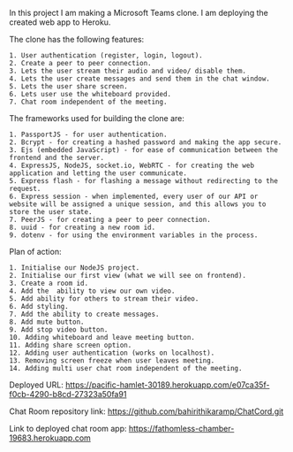 In this project I am making a Microsoft Teams clone. I am deploying the created web app to Heroku.  
  
The clone has the following features:  
  
    1. User authentication (register, login, logout).  
    2. Create a peer to peer connection.  
    3. Lets the user stream their audio and video/ disable them.  
    4. Lets the user create messages and send them in the chat window.  
    5. Lets the user share screen.  
    6. Lets user use the whiteboard provided.  
    7. Chat room independent of the meeting.  
  
  
The frameworks used for building the clone are:  
  
    1. PassportJS - for user authentication.  
    2. Bcrypt - for creating a hashed password and making the app secure.  
    3. Ejs (embedded JavaScript) - for ease of communication between the frontend and the server.  
    4. ExpressJS, NodeJS, socket.io, WebRTC - for creating the web application and letting the user communicate.  
    5. Express flash - for flashing a message without redirecting to the request.  
    6. Express session - when implemented, every user of our API or website will be assigned a unique session, and this allows you to store the user state.  
    7. PeerJS - for creating a peer to peer connection.  
    8. uuid - for creating a new room id.  
    9. dotenv - for using the environment variables in the process.
  
  
Plan of action:  
  
    1. Initialise our NodeJS project.  
    2. Initialise our first view (what we will see on frontend).  
    3. Create a room id.  
    4. Add the  ability to view our own video.  
    5. Add ability for others to stream their video.  
    6. Add styling.  
    7. Add the ability to create messages.  
    8. Add mute button.  
    9. Add stop video button.  
    10. Adding whiteboard and leave meeting button.  
    11. Adding share screen option.  
    12. Adding user authentication (works on localhost).   
    13. Removing screen freeze when user leaves meeting.
    14. Adding multi user chat room independent of the meeting.  
  
  
Deployed URL:  https://pacific-hamlet-30189.herokuapp.com/e07ca35f-f0cb-4290-b8cd-27323a50fa91
  
Chat Room repository link:  https://github.com/bahirithikaramp/ChatCord.git
  
Link to deployed chat room app:  https://fathomless-chamber-19683.herokuapp.com
